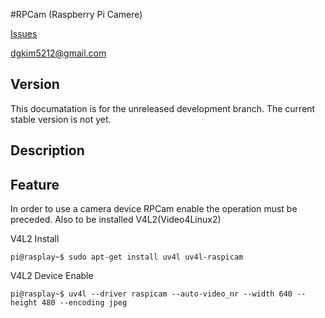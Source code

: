 #RPCam (Raspberry Pi Camere)

[Issues](https://github.com/arabyoru/RPCam/issues)

[dgkim5212@gmail.com](dgkim5212@gmail.com)

## Version
This documatation is for the unreleased development branch. The current stable version is not yet.

## Description


## Feature
In order to use a camera device RPCam enable the operation must be preceded.
Also to be installed V4L2(Video4Linux2)

V4L2 Install

	pi@rasplay~$ sudo apt-get install uv4l uv4l-raspicam

V4L2 Device Enable

	pi@rasplay~$ uv4l --driver raspicam --auto-video_nr --width 640 --height 480 --encoding jpeg







